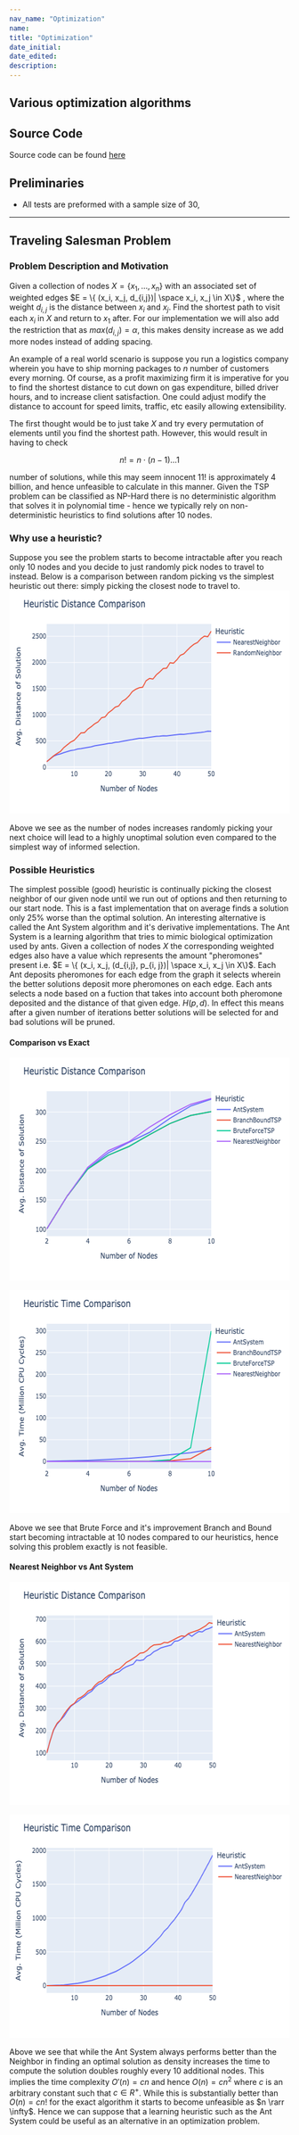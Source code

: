 ```yaml
---
nav_name: "Optimization"
name:
title: "Optimization"
date_initial:
date_edited:
description:
---
```

## Various optimization algorithms


## Source Code

Source code can be found <a href
=https://github.com/ShameekConyers/sic-optimization> here </a>

## Preliminaries

- All tests are preformed with a sample size of 30,

---

## Traveling Salesman Problem

### Problem Description and Motivation

Given a collection of nodes $X = \{x_1, \ldots,  x_n\}$ with an associated
set of weighted edges $E = \{ (x_i, x_j, d_{i,j})| \space x_i, x_j \in X\}$
, where the weight $d_{i, j}$ is the distance between $x_i$ and $x_j$. Find the
shortest path to visit each $x_i$ in $X$ and return to $x_1$ after. For our
implementation we will also add the restriction that as $max(d_{i, j}) =
\alpha$, this makes density increase as we add more nodes instead of
adding spacing.

An example of a real world scenario is suppose you run a logistics company wherein
you have to ship  morning packages to $n$ number of customers every morning. Of
course, as a profit maximizing firm it is imperative for you to find the shortest
distance to cut down on gas expenditure, billed driver hours, and to increase
client satisfaction. One could adjust modify the distance to account for speed
limits, traffic, etc easily allowing extensibility.

The first thought would be to just take $X$ and try every permutation of
elements until you find the shortest path. However, this would
result in having to check

$$n! = n \cdot(n - 1) \ldots 1$$

number of solutions, while this may seem innocent $11!$ is approximately 4
billion, and hence unfeasible to calculate in this manner. Given the TSP problem
can be classified as NP-Hard there is no deterministic algorithm that solves
it in polynomial time - hence we typically rely on non-deterministic heuristics
to find solutions after 10 nodes.

### Why use a heuristic?

Suppose you see the problem starts to become intractable after you reach only 10
nodes and you decide to just randomly pick nodes to travel to instead.
Below is a comparison between random picking vs the simplest heuristic out
there: simply picking the closest node to travel to.
<img src="projects/optimization/figures/motivation_dist.png"
alt="" width="600" height="400" />

Above we see as the number of nodes increases randomly picking your next choice
will lead to a highly unoptimal solution even compared to the simplest way of
informed selection.

### Possible Heuristics

The simplest possible (good) heuristic is continually picking the closest
neighbor of our given node until we run out of options and then returning to our
start node. This is a fast implementation that on average finds a solution only
25% worse than the optimal solution. An interesting alternative is called the
Ant System algorithm and it's derivative implementations. The Ant System is
a learning algorithm that tries to mimic biological optimization used by ants.
Given a collection of nodes $X$ the corresponding weighted edges also have
a value which represents the amount "pheromones" present i.e.
$E = \{ (x_i, x_j, (d_{i,j}, p_{i, j})| \space x_i, x_j \in X\}$. Each Ant
deposits pheromones for each edge from the graph it selects wherein the better
solutions deposit more pheromones on each edge. Each ants selects a node based
on a fuction that takes into account both pheromone deposited and the distance
of that given edge. $H(p, d)$. In effect this means after a given number of
iterations better solutions will be selected for and bad solutions will be
pruned.

#### Comparison vs Exact


<img src="projects/optimization/figures/small_dist.png"
alt="" width="600" height="400" />

<img src="projects/optimization/figures/small_time.png"
alt="" width="600" height="400" />

Above we see that Brute Force and it's improvement Branch and Bound
start becoming intractable at 10 nodes compared to our heuristics, hence solving
this problem exactly is not feasible.


#### Nearest Neighbor vs Ant System


<img src="projects/optimization/figures/medium_dist.png"
alt="" width="600" height="400" />


<img src="projects/optimization/figures/medium_time.png"
alt="" width="600" height="400" />

Above we see that while the Ant System always performs better than the Neighbor
in finding an optimal solution as density increases the time to compute
the solution doubles roughly every 10 additional nodes. This implies the
time complexity $O'(n) = cn$ and hence $O(n) = cn^2$ where $c$ is an arbitrary
constant such that $c \in R^+$. While this is substantially better than $O(n) =
cn!$ for the exact algorithm it starts to become unfeasible as $n \rarr \infty$.
Hence we can suppose that a learning heuristic such as the Ant System could be
useful as an alternative in an optimization problem.
